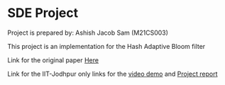 # SDE Project

Project is prepared by: Ashish Jacob Sam (M21CS003)

This project is an implementation for the Hash Adaptive Bloom filter

Link for the original paper [Here](https://arxiv.org/abs/2106.07037)

Link for the IIT-Jodhpur only links for the [video demo](https://drive.google.com/file/d/1T2XR8JdeP_OBE6PJOifpoCPQRNlq-2vi/view) and [Project report](https://docs.google.com/presentation/d/1rSxTbxQ5i4SkCARcumwILv21IJY-MA-xfBwIMNNGXgI/edit#slide=id.g1251e2f4cce_1_1)